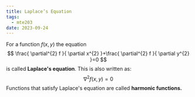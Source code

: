 ```yaml
---
title: Laplace’s Equation
tags:
  - mte203
date: 2023-09-24
---
```

For a function $f(x,y)$ the equation 
$$
\frac{ \partial^{2} f }{ \partial x^{2} }+\frac{ \partial^{2} f }{ \partial y^{2} }=0
$$ is called **Laplace's equation**. This is also written as:
$$
\nabla^{2}f(x,y)=0
$$
Functions that satisfy Laplace's equation are called **harmonic functions.**